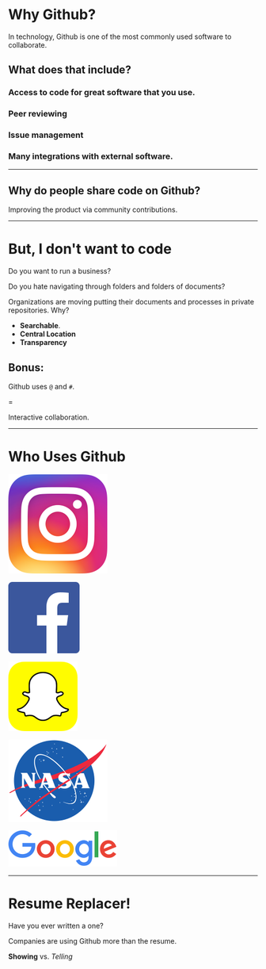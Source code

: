 # Why Github?

In technology, Github is one of the most commonly used software to collaborate.


## What does that include?


### Access to code for great software that you use.


### Peer reviewing


### Issue management


### Many integrations with external software.

---

## Why do people share code on Github?

Improving the product via community contributions.

---

# But, I don't want to code


Do you want to run a business?


Do you hate navigating through folders and folders of documents?


Organizations are moving putting their documents and processes in private repositories. Why?
- **Searchable**.
- **Central Location**
- **Transparency**


## Bonus:

Github uses `@` and `#`.

=

Interactive collaboration.

---

# Who Uses Github



![Instagram Logo](/chapters/chapter01/img/instagram-logo.png)



![Faecbook Logo](/chapters/chapter01/img/facebook-logo.png)



![Snapchat Logo](/chapters/chapter01/img/snapchat-logo.png)



![NASA Logo](/chapters/chapter01/img/nasa-logo.png)



![Google Logo](/chapters/chapter01/img/google-logo.png)

---

# Resume Replacer!


Have you ever written a one?


Companies are using Github more than the resume.


**Showing** vs. *Telling*
